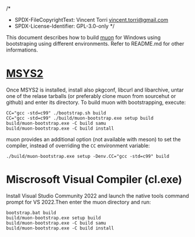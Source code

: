 /*
 * SPDX-FileCopyrightText: Vincent Torri <vincent.torri@gmail.com>
 * SPDX-License-Identifier: GPL-3.0-only
 */

This document describes how to build [muon] for Windows using
bootstraping using different environments. Refer to README.md for
other informations.

# [MSYS2]

Once MSYS2 is installed, install also pkgconf, libcurl and libarchive,
untar one of the relase tarballs (or preferably clone muon from
sourcehut or github) and enter its directory. To build muon with
bootstrapping, execute:

```
CC="gcc -std=c99" ./bootstrap.sh build
CC="gcc -std=c99" ./build/muon-bootstrap.exe setup build
build/muon-bootstrap.exe -C build samu
build/muon-bootstrap.exe -C build install
```

muon provides an additional option (not available with meson) to set
the compiler, instead of overriding the `CC` environment variable:

```
./build/muon-bootstrap.exe setup -Denv.CC="gcc -std=c99" build
```

# Miscrosoft Visual Compiler (cl.exe)

Install Visual Studio Community 2022 and launch the native tools
command prompt for VS 2022.Then enter the muon directory and run:

```
bootstrap.bat build
build/muon-bootstrap.exe setup build
build/muon-bootstrap.exe -C build samu
build/muon-bootstrap.exe -C build install
```

[muon]: https://muon.build
[MSYS2]: https://msys2.org/
